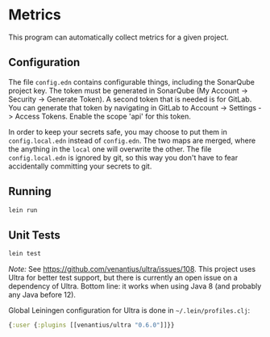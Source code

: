 Metrics
=======

This program can automatically collect metrics for a given project.

Configuration
-------------

The file `config.edn` contains configurable things, including the SonarQube
project key. The token must be generated in SonarQube (My Account -> Security
-> Generate Token). A second token that is needed is for GitLab. You can
generate that token by navigating in GitLab to Account -> Settings ->
Access Tokens. Enable the scope 'api' for this token.

In order to keep your secrets safe, you may choose to put them in
`config.local.edn` instead of `config.edn`. The two maps are merged, where
the anything in the `local` one will overwrite the other. The file
`config.local.edn` is ignored by git, so this way you don't have to fear
accidentally committing your secrets to git.

Running
-------

```bash
lein run
```


Unit Tests
----------

```bash
lein test
```

*Note:* See https://github.com/venantius/ultra/issues/108. This project uses
Ultra for better test support, but there is currently an open issue on a
dependency of Ultra. Bottom line: it works when using Java 8 (and probably
any Java before 12).

Global Leiningen configuration for Ultra is done in `~/.lein/profiles.clj`:

```clojure
{:user {:plugins [[venantius/ultra "0.6.0"]]}}
```
